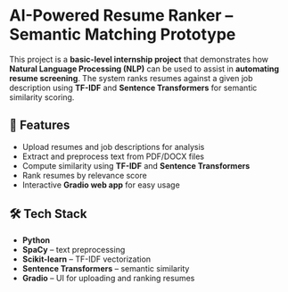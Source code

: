 # AI-Powered Resume Ranker – Semantic Matching Prototype  

This project is a **basic-level internship project** that demonstrates how **Natural Language Processing (NLP)** can be used to assist in **automating resume screening**. The system ranks resumes against a given job description using **TF-IDF** and **Sentence Transformers** for semantic similarity scoring.  

## 🚀 Features  
- Upload resumes and job descriptions for analysis  
- Extract and preprocess text from PDF/DOCX files  
- Compute similarity using **TF-IDF** and **Sentence Transformers**  
- Rank resumes by relevance score  
- Interactive **Gradio web app** for easy usage  

## 🛠️ Tech Stack  
- **Python**  
- **SpaCy** – text preprocessing  
- **Scikit-learn** – TF-IDF vectorization  
- **Sentence Transformers** – semantic similarity  
- **Gradio** – UI for uploading and ranking resumes  


